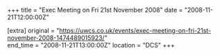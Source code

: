 +++
title = "Exec Meeting on Fri 21st November 2008"
date = "2008-11-21T12:00:00Z"

[extra]
original = "https://uwcs.co.uk/events/exec-meeting-on-fri-21st-november-2008-1474489015923/"    
end_time = "2008-11-21T13:00:00Z"
location = "DCS"
+++




